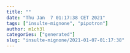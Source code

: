 ```yaml
---
title: ""
date: "Thu Jan  7 01:17:38 CET 2021"
tags: ["insulte-mignone", "pipotron"]
author: m1ch3l
categories: ["generated"]
slug: "insulte-mignone/2021-01-07-01:17:38"
---
```




